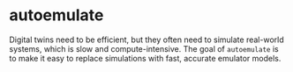 # autoemulate
<!-- SPHINX-START -->
Digital twins need to be efficient, but they often need to simulate real-world systems, which is slow and compute-intensive. The goal of `autoemulate` is to make it easy to replace simulations with fast, accurate emulator models.